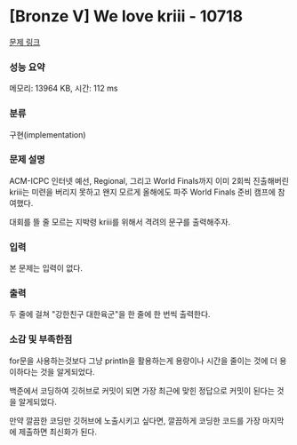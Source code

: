 # [Bronze V] We love kriii - 10718 

[문제 링크](https://www.acmicpc.net/problem/10718) 

### 성능 요약

메모리: 13964 KB, 시간: 112 ms

### 분류

구현(implementation)

### 문제 설명

<p>ACM-ICPC 인터넷 예선, Regional, 그리고 World Finals까지 이미 2회씩 진출해버린 kriii는 미련을 버리지 못하고 왠지 모르게 올해에도 파주 World Finals 준비 캠프에 참여했다.</p>

<p>대회를 뜰 줄 모르는 지박령 kriii를 위해서 격려의 문구를 출력해주자.</p>

### 입력 

 <p>본 문제는 입력이 없다.</p>

### 출력 

 <p>두 줄에 걸쳐 "강한친구 대한육군"을 한 줄에 한 번씩 출력한다.</p>

### 소감 및 부족한점

for문을 사용하는것보다 그냥 println을 활용하는게 용량이나 시간을 줄이는 것에 더 용이하다는 것을 알게되었다.

백준에서 코딩하여 깃허브로 커밋이 되면 가장 최근에 맞힌 정답으로 커밋이 된다는 것을 알게되었다.

만약 깔끔한 코딩만 깃허브에 노출시키고 싶다면, 깔끔하게 코딩한 코드를 가장 마지막에 제출하면 최신화가 된다.
